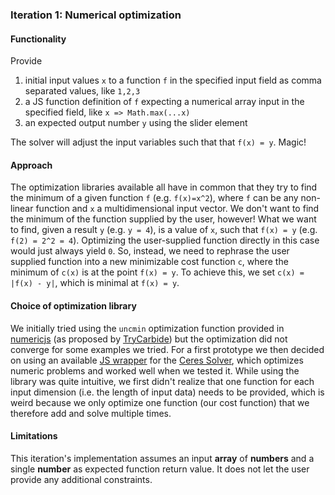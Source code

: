 ### Iteration 1: Numerical optimization

#### Functionality 

Provide 
1. initial input values `x` to a function `f` in the specified input field as comma separated values, like `1,2,3`
2. a JS function definition of `f` expecting a numerical array input in the specified field, like `x => Math.max(...x)`
3. an expected output number `y` using the slider element

The solver will adjust the input variables such that that `f(x) = y`. Magic!

#### Approach 
The optimization libraries available all have in common that they try to find the minimum of a given function `f` (e.g. `f(x)=x^2`), where `f` can be any non-linear function and `x` a multidimensional input vector. We don't want to find the minimum of the function supplied by the user, however! What we want to find, given a result `y` (e.g. `y = 4`), is a value of `x`, such that  `f(x) = y` (e.g. `f(2) = 2^2 = 4`). Optimizing the user-supplied function directly in this case would just always yield `0`. So, instead, we need to rephrase the user supplied function into a new minimizable cost function `c`, where the minimum of `c(x)` is at the point `f(x) = y`. To achieve this, we set `c(x) = |f(x) - y|`, which is minimal at `f(x) = y`.

#### Choice of optimization library
We initially tried using the `uncmin` optimization function provided in [numericjs](https://github.com/sloisel/numeric) (as proposed by [TryCarbide](https://alpha.trycarbide.com/)) but the optimization did not converge for some examples we tried. 
For a first prototype we then decided on using an available [JS wrapper](https://github.com/Pterodactylus/Ceres.js) for the [Ceres Solver](https://github.com/ceres-solver/ceres-solver), which optimizes numeric problems and worked well when we tested it. While using the library was quite intuitive, we first didn't realize that one function for each input dimension (i.e. the length of input data) needs to be provided, which is weird because we only optimize one function (our cost function) that we therefore add and solve multiple times. 

#### Limitations
This iteration's implementation assumes an input __array__ of __numbers__ and a single __number__ as expected function return value.
It does not let the user provide any additional constraints.


<script>
import { Ceres } from "https://cdn.jsdelivr.net/gh/Pterodactylus/Ceres.js@master/Ceres-v1.4.13.js"; //Always imported via ES6 import
let targetValue = null;
let fn = (x) => x;
let data = [];
let dataInput;

const updateTextInput = (evt) => {
  targetValue = parseInt(evt.target.value);
  solve(dataInput);
};

const setFunctionString = (evt) => {
  fn = eval(evt.target.value);
};

const setData = (evt) => {
  dataInput = evt.target;
  data = evt.target.value.split(",").map(Number);
};

const cost = (fn, target, val) => Math.abs(fn(val) - target);

const solve = (dataInput) => {
  var solver = new Ceres();
  solver.promise.then(function (result) {
    for (let i = 0; i < data.length; i++) {
      solver.add_function((v) => cost(fn, targetValue, v));
    }

    let x_0 = data; // guess the initial values of the solution.
    let s = solver.solve(x_0); // solve the equation
    let x = s.x; // assign the calculated solution array to the variable x

    dataInput.value = x.map(Math.round).join();

    solver.remove(); // required to free the memory in C++
  });
};

var result = (
  <div>
    <p>Your data</p>
    <input change={setData}></input>

    <p>Your function</p>
    <textarea change={setFunctionString}></textarea>

    <p>Your expected value</p>
    <input input={updateTextInput}></input>
  </div>
);
result;

</script>